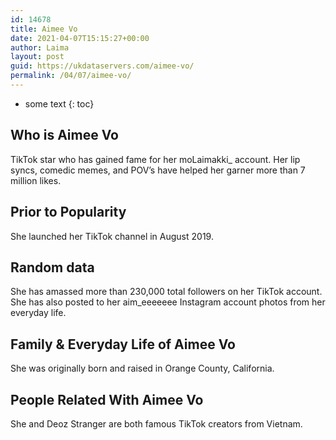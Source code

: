 ```yaml
---
id: 14678
title: Aimee Vo
date: 2021-04-07T15:15:27+00:00
author: Laima
layout: post
guid: https://ukdataservers.com/aimee-vo/
permalink: /04/07/aimee-vo/
---
```


* some text
{: toc}


## Who is Aimee Vo
                  
                  
                  
TikTok star who has gained fame for her moLaimakki_ account. Her lip syncs, comedic memes, and POV&#8217;s have helped her garner more than 7 million likes.
                  
              
            
              
            
                
                
                
## Prior to Popularity
                  
                  
                  
She launched her TikTok channel in August 2019.
                  
              
            
              
            
                
                
                
## Random data
                  
                  
                  
She has amassed more than 230,000 total followers on her TikTok account. She has also posted to her aim_eeeeeee Instagram account photos from her everyday life.
                  
              
            
              
            
                
                
                
## Family & Everyday Life of Aimee Vo
                  
                  
                  
She was originally born and raised in Orange County, California. 
                  
              
            
              
            
                
                
                
## People Related With Aimee Vo
                  
                  
                  
She and Deoz Stranger are both famous TikTok creators from Vietnam.
                  
              
            
              
            
                
              
            
              
              
            
            
              
            
          
          
          